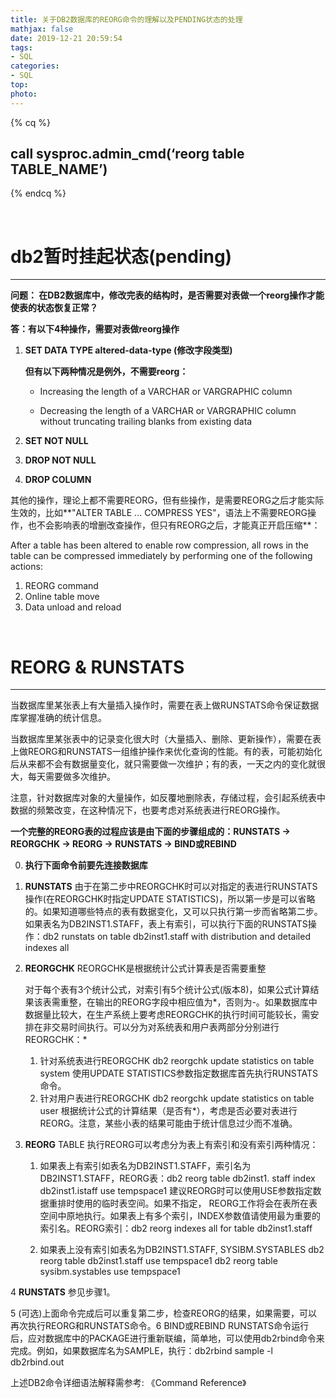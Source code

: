 ```yaml
---
title: 关于DB2数据库的REORG命令的理解以及PENDING状态的处理
mathjax: false
date: 2019-12-21 20:59:54
tags:
- SQL
categories:
- SQL
top:
photo:
---
```




{% cq %}

## call sysproc.admin_cmd(‘reorg table TABLE_NAME’)

{% endcq %}

<!-- more -->

<br>

# db2暂时挂起状态(pending)

---

**问题： 在DB2数据库中，修改完表的结构时，是否需要对表做一个reorg操作才能使表的状态恢复正常？**

**答：有以下4种操作，需要对表做reorg操作**

1. **SET DATA TYPE altered-data-type (修改字段类型)**

   **但有以下两种情况是例外，不需要reorg：**

   - Increasing the length of a VARCHAR or VARGRAPHIC column       

   - Decreasing the length of a VARCHAR or VARGRAPHIC column without truncating trailing blanks from existing data

2. **SET NOT NULL**
3. **DROP NOT NULL**
4. **DROP COLUMN**

其他的操作，理论上都不需要REORG，但有些操作，是需要REORG之后才能实际生效的，比如**"ALTER TABLE ... COMPRESS YES"，语法上不需要REORG操作，也不会影响表的增删改查操作，但只有REORG之后，才能真正开启压缩**：

After a table has been altered to enable row compression, all rows in the table can be compressed immediately by performing one of the following actions:

1. REORG command   
2. Online table move     
3. Data unload and reload

<br>

# REORG & RUNSTATS

---

当数据库里某张表上有大量插入操作时，需要在表上做RUNSTATS命令保证数据库掌握准确的统计信息。

当数据库里某张表中的记录变化很大时（大量插入、删除、更新操作），需要在表上做REORG和RUNSTATS一组维护操作来优化查询的性能。有的表，可能初始化后从来都不会有数据量变化，就只需要做一次维护；有的表，一天之内的变化就很大，每天需要做多次维护。

注意，针对数据库对象的大量操作，如反覆地删除表，存储过程，会引起系统表中数据的频繁改变，在这种情况下，也要考虑对系统表进行REORG操作。

**一个完整的REORG表的过程应该是由下面的步骤组成的：RUNSTATS -> REORGCHK -> REORG -> RUNSTATS -> BIND或REBIND** 

0. **执行下面命令前要先连接数据库**

1. **RUNSTATS** 由于在第二步中REORGCHK时可以对指定的表进行RUNSTATS操作(在REORGCHK时指定UPDATE STATISTICS)，所以第一步是可以省略的。如果知道哪些特点的表有数据变化，又可以只执行第一步而省略第二步。如果表名为DB2INST1.STAFF，表上有索引，可以执行下面的RUNSTATS操作：db2 runstats on table db2inst1.staff with distribution and detailed indexes all 

2. **REORGCHK** REORGCHK是根据统计公式计算表是否需要重整

   对于每个表有3个统计公式，对索引有5个统计公式(版本8)，如果公式计算结果该表需重整，在输出的REORG字段中相应值为*，否则为-。如果数据库中数据量比较大，在生产系统上要考虑REORGCHK的执行时间可能较长，需安排在非交易时间执行。可以分为对系统表和用户表两部分分别进行REORGCHK：*

   1. 针对系统表进行REORGCHK db2 reorgchk update statistics on table system 使用UPDATE STATISTICS参数指定数据库首先执行RUNSTATS命令。
   2. 针对用户表进行REORGCHK db2 reorgchk update statistics on table user 根据统计公式的计算结果（是否有*），考虑是否必要对表进行REORG。注意，某些小表的结果可能由于统计信息过少而不准确。

3. **REORG** TABLE 执行REORG可以考虑分为表上有索引和没有索引两种情况：

   1. 如果表上有索引如表名为DB2INST1.STAFF，索引名为DB2INST1.STAFF，REORG表：db2 reorg table db2inst1. staff index db2inst1.istaff use tempspace1 建议REORG时可以使用USE参数指定数据重排时使用的临时表空间。如果不指定， REORG工作将会在表所在表空间中原地执行。如果表上有多个索引，INDEX参数值请使用最为重要的索引名。REORG索引：db2 reorg indexes all for table db2inst1.staff 

   2. 如果表上没有索引如表名为DB2INST1.STAFF, SYSIBM.SYSTABLES db2 reorg table db2inst1.staff use tempspace1 db2 reorg table sysibm.systables use tempspace1

 4 **RUNSTATS** 参见步骤1。

5 (可选)上面命令完成后可以重复第二步，检查REORG的结果，如果需要，可以再次执行REORG和RUNSTATS命令。6 BIND或REBIND RUNSTATS命令运行后，应对数据库中的PACKAGE进行重新联编，简单地，可以使用db2rbind命令来完成。例如，如果数据库名为SAMPLE，执行：db2rbind sample -l db2rbind.out 

上述DB2命令详细语法解释需参考: 《Command Reference》

<br>

